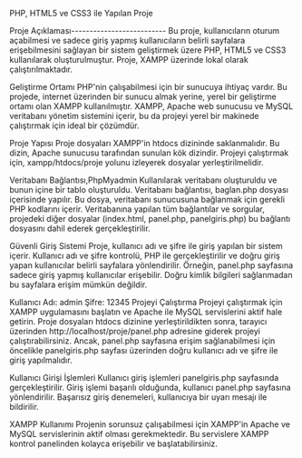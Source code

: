 PHP, HTML5 ve CSS3 ile Yapılan Proje                         

Proje Açıklaması--------------------------
Bu proje, kullanıcıların oturum açabilmesi ve sadece giriş yapmış kullanıcıların belirli sayfalara erişebilmesini sağlayan bir sistem geliştirmek üzere PHP, HTML5 ve CSS3 kullanılarak oluşturulmuştur.
Proje, XAMPP üzerinde lokal olarak çalıştırılmaktadır.

Geliştirme Ortamı
PHP'nin çalışabilmesi için bir sunucuya ihtiyaç vardır. Bu projede, internet üzerinden bir sunucu almak yerine, yerel bir geliştirme ortamı olan XAMPP kullanılmıştır. XAMPP, Apache web sunucusu ve MySQL veritabanı yönetim sistemini içerir, bu da projeyi yerel bir makinede çalıştırmak için ideal bir çözümdür.

Proje Yapısı
Proje dosyaları XAMPP'in htdocs dizininde saklanmalıdır. Bu dizin, Apache sunucusu tarafından sunulan kök dizindir. Projeyi çalıştırmak için, xampp/htdocs/proje yolunu izleyerek dosyalar yerleştirilmelidir.

Veritabanı Bağlantısı,PhpMyadmin Kullanılarak veritabanı oluşturuldu ve bunun içine bir tablo oluşturuldu.
Veritabanı bağlantısı, baglan.php dosyası içerisinde yapılır. Bu dosya, veritabanı sunucusuna bağlanmak için gerekli PHP kodlarını içerir. Veritabanına yapılan tüm bağlantılar ve sorgular, projedeki diğer dosyalar (index.html, panel.php, panelgiris.php) bu bağlantı dosyasını dahil ederek gerçekleştirilir.

Güvenli Giriş Sistemi
Proje, kullanıcı adı ve şifre ile giriş yapılan bir sistem içerir. Kullanıcı adı ve şifre kontrolü, PHP ile gerçekleştirilir ve doğru giriş yapan kullanıcılar belirli sayfalara yönlendirilir. Örneğin, panel.php sayfasına sadece giriş yapmış kullanıcılar erişebilir. Doğru kimlik bilgileri sağlanmadan bu sayfalara erişim mümkün değildir.

Kullanıcı Adı: admin
Şifre: 12345
Projeyi Çalıştırma
Projeyi çalıştırmak için XAMPP uygulamasını başlatın ve Apache ile MySQL servislerini aktif hale getirin. Proje dosyaları htdocs dizinine yerleştirildikten sonra, tarayıcı üzerinden http://localhost/proje/panel.php adresine giderek projeyi çalıştırabilirsiniz. Ancak, panel.php sayfasına erişim sağlanabilmesi için öncelikle panelgiris.php sayfası üzerinden doğru kullanıcı adı ve şifre ile giriş yapılmalıdır.

Kullanıcı Girişi İşlemleri
Kullanıcı giriş işlemleri panelgiris.php sayfasında gerçekleştirilir. Giriş işlemi başarılı olduğunda, kullanıcı panel.php sayfasına yönlendirilir. Başarısız giriş denemeleri, kullanıcıya bir uyarı mesajı ile bildirilir.

XAMPP Kullanımı
Projenin sorunsuz çalışabilmesi için XAMPP'in Apache ve MySQL servislerinin aktif olması gerekmektedir. Bu servislere XAMPP kontrol panelinden kolayca erişebilir ve başlatabilirsiniz.




